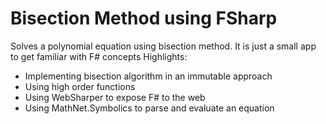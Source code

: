 # Bisection Method using FSharp
Solves a polynomial equation using bisection method. It is just a small app to get familiar with F# concepts
Highlights:
- Implementing bisection algorithm in an immutable approach
- Using high order functions
- Using WebSharper to expose F# to the web
- Using MathNet.Symbolics to parse and evaluate an equation
